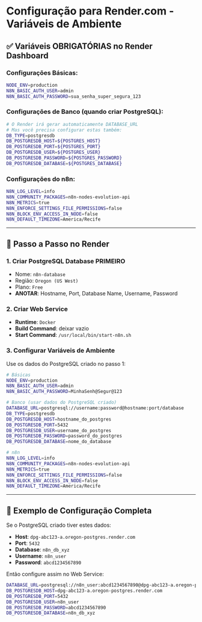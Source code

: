 # Configuração para Render.com - Variáveis de Ambiente

## ✅ **Variáveis OBRIGATÓRIAS no Render Dashboard**

### Configurações Básicas:
```bash
NODE_ENV=production
N8N_BASIC_AUTH_USER=admin
N8N_BASIC_AUTH_PASSWORD=sua_senha_super_segura_123
```

### Configurações de Banco (quando criar PostgreSQL):
```bash
# O Render irá gerar automaticamente DATABASE_URL
# Mas você precisa configurar estas também:
DB_TYPE=postgresdb
DB_POSTGRESDB_HOST=${POSTGRES_HOST}
DB_POSTGRESDB_PORT=${POSTGRES_PORT}
DB_POSTGRESDB_USER=${POSTGRES_USER}
DB_POSTGRESDB_PASSWORD=${POSTGRES_PASSWORD}
DB_POSTGRESDB_DATABASE=${POSTGRES_DATABASE}
```

### Configurações do n8n:
```bash
N8N_LOG_LEVEL=info
N8N_COMMUNITY_PACKAGES=n8n-nodes-evolution-api
N8N_METRICS=true
N8N_ENFORCE_SETTINGS_FILE_PERMISSIONS=false
N8N_BLOCK_ENV_ACCESS_IN_NODE=false
N8N_DEFAULT_TIMEZONE=America/Recife
```

---

## 🎯 **Passo a Passo no Render**

### 1. **Criar PostgreSQL Database PRIMEIRO**
- Nome: `n8n-database`
- Região: `Oregon (US West)`
- Plano: `Free`
- **ANOTAR**: Hostname, Port, Database Name, Username, Password

### 2. **Criar Web Service**
- **Runtime**: `Docker`
- **Build Command**: deixar vazio
- **Start Command**: `/usr/local/bin/start-n8n.sh`

### 3. **Configurar Variáveis de Ambiente**
Use os dados do PostgreSQL criado no passo 1:

```bash
# Básicas
NODE_ENV=production
N8N_BASIC_AUTH_USER=admin
N8N_BASIC_AUTH_PASSWORD=MinhaSenh@Segur@123

# Banco (usar dados do PostgreSQL criado)
DATABASE_URL=postgresql://username:password@hostname:port/database
DB_TYPE=postgresdb
DB_POSTGRESDB_HOST=hostname_do_postgres
DB_POSTGRESDB_PORT=5432
DB_POSTGRESDB_USER=username_do_postgres
DB_POSTGRESDB_PASSWORD=password_do_postgres
DB_POSTGRESDB_DATABASE=nome_do_database

# n8n
N8N_LOG_LEVEL=info
N8N_COMMUNITY_PACKAGES=n8n-nodes-evolution-api
N8N_METRICS=true
N8N_ENFORCE_SETTINGS_FILE_PERMISSIONS=false
N8N_BLOCK_ENV_ACCESS_IN_NODE=false
N8N_DEFAULT_TIMEZONE=America/Recife
```

---

## 🔧 **Exemplo de Configuração Completa**

Se o PostgreSQL criado tiver estes dados:
- **Host**: `dpg-abc123-a.oregon-postgres.render.com`
- **Port**: `5432`
- **Database**: `n8n_db_xyz`
- **Username**: `n8n_user`
- **Password**: `abcd1234567890`

Então configure assim no Web Service:

```bash
DATABASE_URL=postgresql://n8n_user:abcd1234567890@dpg-abc123-a.oregon-postgres.render.com:5432/n8n_db_xyz
DB_POSTGRESDB_HOST=dpg-abc123-a.oregon-postgres.render.com
DB_POSTGRESDB_PORT=5432
DB_POSTGRESDB_USER=n8n_user
DB_POSTGRESDB_PASSWORD=abcd1234567890
DB_POSTGRESDB_DATABASE=n8n_db_xyz
```
